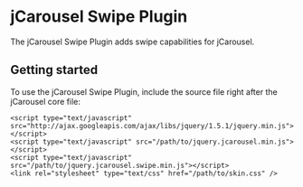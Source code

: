 jCarousel Swipe Plugin
=====================

The jCarousel Swipe Plugin adds swipe capabilities for jCarousel.

Getting started
---------------

To use the jCarousel Swipe Plugin, include the source file right after the jCarousel core file:

    <script type="text/javascript" src="http://ajax.googleapis.com/ajax/libs/jquery/1.5.1/jquery.min.js"></script>
    <script type="text/javascript" src="/path/to/jquery.jcarousel.min.js"></script>
    <script type="text/javascript" src="/path/to/jquery.jcarousel.swipe.min.js"></script>
    <link rel="stylesheet" type="text/css" href="/path/to/skin.css" />

